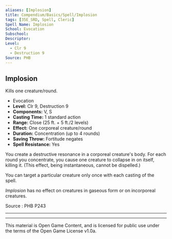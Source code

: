 ```yaml
---
aliases: [Implosion]
title: Compendium/Basics/Spell/Implosion
tags: [35E_SRD, Spell, Cleric]
Spell Name: Implosion
School: Evocation
Subschool: 
Descriptor: 
Level:
  - Clr 9
  - Destruction 9
Source: PHB
---
```



## Implosion

Kills one creature/round.

*   Evocation
*   **Level:** Clr 9, Destruction 9
*   **Components:** V, S
*   **Casting Time:** 1 standard action
*   **Range:** Close (25 ft. + 5 ft./2 levels)
*   **Effect:** One corporeal creature/round
*   **Duration:** Concentration (up to 4 rounds)
*   **Saving Throw:** Fortitude negates
*   **Spell Resistance:** Yes

<p>You create a destructive resonance in a corporeal creature's body. For each round you concentrate, you cause one creature to collapse in on itself, killing it. (This effect, being instantaneous, cannot be dispelled.)</p><p>You can target a particular creature only once with each casting of the spell.</p><p><i>Implosion</i> has no effect on creatures in gaseous form or on incorporeal creatures.</p>

Source : PHB P243

---

---

This material is Open Game Content, and is licensed for public use under
the terms of the Open Game License v1.0a.
